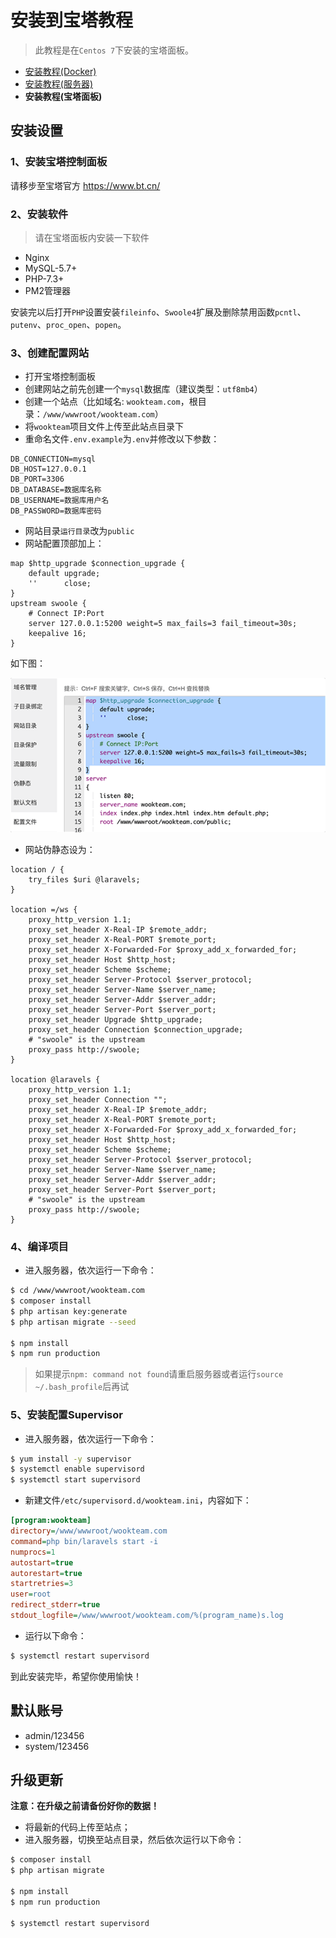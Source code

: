 # 安装到宝塔教程

> 此教程是在`Centos 7`下安装的宝塔面板。

- [安装教程(Docker)](DOCKER.md)
- [安装教程(服务器)](SERVER.md)
- **安装教程(宝塔面板)**

## 安装设置

### 1、安装宝塔控制面板

请移步至宝塔官方 https://www.bt.cn/

### 2、安装软件

> 请在宝塔面板内安装一下软件

- Nginx
- MySQL-5.7+
- PHP-7.3+
- PM2管理器

安装完以后打开`PHP`设置安装`fileinfo`、`Swoole4`扩展及删除禁用函数`pcntl`、`putenv`、`proc_open`、`popen`。

### 3、创建配置网站

- 打开宝塔控制面板
- 创建网站之前先创建一个`mysql`数据库（建议类型：`utf8mb4`）
- 创建一个站点（比如域名: `wookteam.com`，根目录：`/www/wwwroot/wookteam.com`）
- 将`wookteam`项目文件上传至此站点目录下
- 重命名文件`.env.example`为`.env`并修改以下参数：

```dotenv
DB_CONNECTION=mysql
DB_HOST=127.0.0.1
DB_PORT=3306
DB_DATABASE=数据库名称
DB_USERNAME=数据库用户名
DB_PASSWORD=数据库密码
```

- 网站目录`运行目录`改为`public`
- 网站配置顶部加上：

```
map $http_upgrade $connection_upgrade {
    default upgrade;
    ''      close;
}
upstream swoole {
    # Connect IP:Port
    server 127.0.0.1:5200 weight=5 max_fails=3 fail_timeout=30s;
    keepalive 16;
}
```

如下图：

![](../resources/assets/statics/other/bt/1.png)

- 网站伪静态设为：

```nginx
location / {
    try_files $uri @laravels;
}

location =/ws {
    proxy_http_version 1.1;
    proxy_set_header X-Real-IP $remote_addr;
    proxy_set_header X-Real-PORT $remote_port;
    proxy_set_header X-Forwarded-For $proxy_add_x_forwarded_for;
    proxy_set_header Host $http_host;
    proxy_set_header Scheme $scheme;
    proxy_set_header Server-Protocol $server_protocol;
    proxy_set_header Server-Name $server_name;
    proxy_set_header Server-Addr $server_addr;
    proxy_set_header Server-Port $server_port;
    proxy_set_header Upgrade $http_upgrade;
    proxy_set_header Connection $connection_upgrade;
    # "swoole" is the upstream
    proxy_pass http://swoole;
}

location @laravels {
    proxy_http_version 1.1;
    proxy_set_header Connection "";
    proxy_set_header X-Real-IP $remote_addr;
    proxy_set_header X-Real-PORT $remote_port;
    proxy_set_header X-Forwarded-For $proxy_add_x_forwarded_for;
    proxy_set_header Host $http_host;
    proxy_set_header Scheme $scheme;
    proxy_set_header Server-Protocol $server_protocol;
    proxy_set_header Server-Name $server_name;
    proxy_set_header Server-Addr $server_addr;
    proxy_set_header Server-Port $server_port;
    # "swoole" is the upstream
    proxy_pass http://swoole;
}
```

### 4、编译项目

- 进入服务器，依次运行一下命令：

```bash
$ cd /www/wwwroot/wookteam.com
$ composer install
$ php artisan key:generate
$ php artisan migrate --seed

$ npm install
$ npm run production
```

> 如果提示`npm: command not found`请重启服务器或者运行`source ~/.bash_profile`后再试

### 5、安装配置Supervisor

- 进入服务器，依次运行一下命令：

```bash
$ yum install -y supervisor
$ systemctl enable supervisord
$ systemctl start supervisord
```

- 新建文件`/etc/supervisord.d/wookteam.ini`，内容如下：

```ini
[program:wookteam]
directory=/www/wwwroot/wookteam.com
command=php bin/laravels start -i
numprocs=1
autostart=true
autorestart=true
startretries=3
user=root
redirect_stderr=true
stdout_logfile=/www/wwwroot/wookteam.com/%(program_name)s.log
```

- 运行以下命令：

```bash
$ systemctl restart supervisord
```

到此安装完毕，希望你使用愉快！

## 默认账号

- admin/123456
- system/123456

## 升级更新

**注意：在升级之前请备份好你的数据！**

- 将最新的代码上传至站点；
- 进入服务器，切换至站点目录，然后依次运行以下命令：

```bash
$ composer install
$ php artisan migrate

$ npm install
$ npm run production

$ systemctl restart supervisord
```
